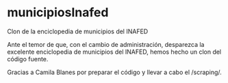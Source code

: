# municipiosInafed
Clon de la enciclopedia de municipios del INAFED

Ante el temor de que, con el cambio de administración, desparezca la excelente enciclopedia de municipios del INAFED, hemos hecho un clon del código fuente.

Gracias a Camila Blanes por preparar el código y llevar a cabo el /scraping/.  
